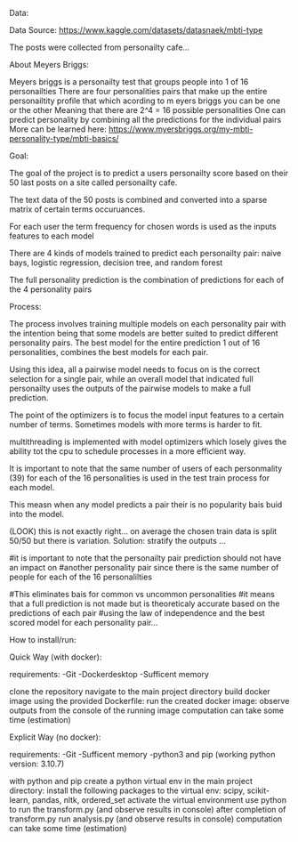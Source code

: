 Data: 

Data Source:
https://www.kaggle.com/datasets/datasnaek/mbti-type

The posts were collected from personailty cafe...


About Meyers Briggs:

Meyers briggs is a personailty test that groups people into 1 of 16 personailties
There are four personalities pairs that make up the entire personailtity profile that which acording to m eyers briggs you can be one or the other
Meaning that there are 2^4 = 16 possible personalities
One can predict personality by combining all the predictions for the individual pairs
More can be learned here:
https://www.myersbriggs.org/my-mbti-personality-type/mbti-basics/ 



Goal:

The goal of the project is to predict a users personailty score based on their 50 last posts on a site called personailty cafe.

The text data of the 50 posts is combined and converted into a sparse matrix of 
certain terms occuruances. 

For each user the term frequency for chosen words is used as the inputs features to each model

There are 4 kinds of models trained to predict each personailty pair: naive bays, logistic regression, decision tree, and random forest

The full personality prediction is the combination of predictions for each of the 4 personality pairs






Process: 

The process involves training multiple models on each personality pair
with the intention being that some models are better suited to predict different personality pairs. The best model for the entire prediction 1 out of 16 personalities, combines the best models for each pair.

Using this idea, all a pairwise model needs to focus on is the correct selection for a single pair, while an overall model that indicated full personailty uses the outputs of the pairwise models to make a full prediction.

The point of the optimizers is to focus the model input features to a certain number of terms. Sometimes models with more terms is harder to fit.

multithreading is implemented with model optimizers which losely gives the ability tot the cpu to schedule processes in a more efficient way.


It is important to note that the same number of users of each personmality (39) for each of the 16 personalities is
used in the test train process for each model. 

This measn when any model predicts a pair their is no popularity bais buid into the model. 

(LOOK) this is not exactly right...
on average the chosen train data is split 50/50 but there is variation.
Solution: stratify the outputs
...


#it is important to note that the personailty pair prediction should not have an impact on 
#another personality pair since there is the same number of people for each of the 16 personalilties

#This eliminates bais for common vs uncommon personalities
#it means that a full prediction is not made but is theoreticaly accurate based on the predictions of each pair
#using the law of independence and the best scored model for each personality pair...




How to install/run:

Quick Way (with docker):

requirements:
-Git
-Dockerdesktop
-Sufficent memory

clone the repository
navigate to the main project directory
build docker image using the provided Dockerfile:
run the created docker image:
observe outputs from the console of the running image
computation can take some time (estimation)



Explicit Way (no docker):

requirements:
-Git
-Sufficent memory
-python3 and pip (working python version: 3.10.7)

with python and pip
create a python virtual env in the main project directory:
install the following packages to the virtual env:
scipy, scikit-learn, pandas, nltk, ordered_set
activate the virtual environment
use python to run the transform.py (and observe results in console)
after completion of transform.py run analysis.py (and observe results in console)
computation can take some time (estimation)



